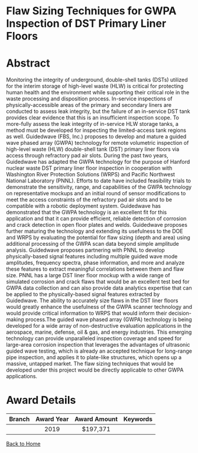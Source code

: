 
Flaw Sizing Techniques for GWPA Inspection of DST Primary Liner Floors
======================================================================

# Abstract


Monitoring the integrity of underground, double-shell tanks (DSTs) utilized for the interim storage of high-level waste (HLW) is critical for protecting human health and the environment while supporting their critical role in the waste processing and disposition process. In-service inspections of physically-accessible areas of the primary and secondary liners are conducted to assess leak integrity, but the failure of an in-service DST tank provides clear evidence that this is an insufficient inspection scope. To more-fully assess the leak integrity of in-service HLW storage tanks, a method must be developed for inspecting the limited-access tank regions as well. Guidedwave (FBS, Inc.) proposes to develop and mature a guided wave phased array (GWPA) technology for remote volumetric inspection of high-level waste (HLW) double-shell tank (DST) primary liner floors via access through refractory pad air slots. During the past two years, Guidedwave has adapted the GWPA technology for the purpose of Hanford nuclear waste DST primary liner floor inspection in cooperation with Washington River Protection Solutions (WRPS) and Pacific Northwest National Laboratory (PNNL). Efforts to date have included feasibility trials to demonstrate the sensitivity, range, and capabilities of the GWPA technology on representative mockups and an initial round of sensor modifications to meet the access constraints of the refractory pad air slots and to be compatible with a robotic deployment system. Guidedwave has demonstrated that the GWPA technology is an excellent fit for this application and that it can provide efficient, reliable detection of corrosion and crack detection in open floor plates and welds. Guidedwave proposes further maturing the technology and extending its usefulness to the DOE and WRPS by evaluating the potential for flaw sizing (depth and area) using additional processing of the GWPA scan data beyond simple amplitude analysis. Guidedwave proposes partnering with PNNL to develop physically-based signal features including multiple guided wave mode amplitudes, frequency spectra, phase information, and more and analyze these features to extract meaningful correlations between them and flaw size. PNNL has a large DST liner floor mockup with a wide range of simulated corrosion and crack flaws that would be an excellent test bed for GWPA data collection and can also provide data analytics expertise that can be applied to the physically-based signal features extracted by Guidedwave. The ability to accurately size flaws in the DST liner floors would greatly enhance the usefulness of the GWPA scanner technology and would provide critical information to WRPS that would inform their decision-making process.The guided wave phased array (GWPA) technology is being developed for a wide array of non-destructive evaluation applications in the aerospace, marine, defense, oil & gas, and energy industries. This emerging technology can provide unparalleled inspection coverage and speed for large-area corrosion inspection that leverages the advantages of ultrasonic guided wave testing, which is already an accepted technique for long-range pipe inspection, and applies it to plate-like structures, which opens up a massive, untapped market. The flaw sizing techniques that would be developed under this project would be directly applicable to other GWPA applications.  

# Award Details

|Branch|Award Year|Award Amount|Keywords|
| :---: | :---: | :---: | :---: |
||2019|$197,371||
  
  


[Back to Home](https://github.com/chrischow/dod_sbir_awards/Reports/CC/#782)
